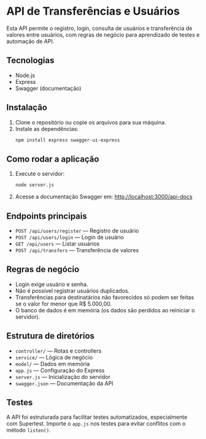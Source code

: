 # API de Transferências e Usuários

Esta API permite o registro, login, consulta de usuários e transferência de valores entre usuários, com regras de negócio para aprendizado de testes e automação de API.

## Tecnologias
- Node.js
- Express
- Swagger (documentação)

## Instalação

1. Clone o repositório ou copie os arquivos para sua máquina.
2. Instale as dependências:
   ```bash
   npm install express swagger-ui-express
   ```

## Como rodar a aplicação

1. Execute o servidor:
   ```bash
   node server.js
   ```
2. Acesse a documentação Swagger em: [http://localhost:3000/api-docs](http://localhost:3000/api-docs)

## Endpoints principais

- `POST /api/users/register` — Registro de usuário
- `POST /api/users/login` — Login de usuário
- `GET /api/users` — Listar usuários
- `POST /api/transfers` — Transferência de valores

## Regras de negócio

- Login exige usuário e senha.
- Não é possível registrar usuários duplicados.
- Transferências para destinatários não favorecidos só podem ser feitas se o valor for menor que R$ 5.000,00.
- O banco de dados é em memória (os dados são perdidos ao reiniciar o servidor).

## Estrutura de diretórios

- `controller/` — Rotas e controllers
- `service/` — Lógica de negócio
- `model/` — Dados em memória
- `app.js` — Configuração do Express
- `server.js` — Inicialização do servidor
- `swagger.json` — Documentação da API

## Testes

A API foi estruturada para facilitar testes automatizados, especialmente com Supertest. Importe o `app.js` nos testes para evitar conflitos com o método `listen()`.
